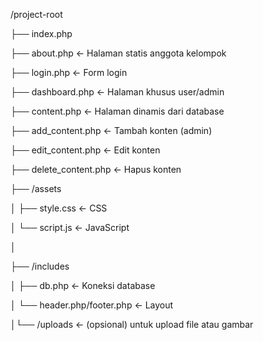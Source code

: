 /project-root

├── index.php

├── about.php                  ← Halaman statis anggota kelompok

├── login.php                  ← Form login

├── dashboard.php              ← Halaman khusus user/admin

├── content.php                ← Halaman dinamis dari database

├── add_content.php            ← Tambah konten (admin)

├── edit_content.php           ← Edit konten

├── delete_content.php         ← Hapus konten


├── /assets

│   ├── style.css              ← CSS

│   └── script.js              ← JavaScript

│

├── /includes

│   ├── db.php                 ← Koneksi database

│   └── header.php/footer.php ← Layout

│└── /uploads                   ← (opsional) untuk upload file atau gambar
